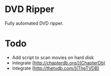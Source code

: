 # DVD Ripper

Fully automated DVD ripper.

# Todo

* Add script to scan movies on hard disk
* Integrate [http://chapterdb.org/](ChapterDb)
* Integrate [http://thetvdb.com/](TheTVDB)
